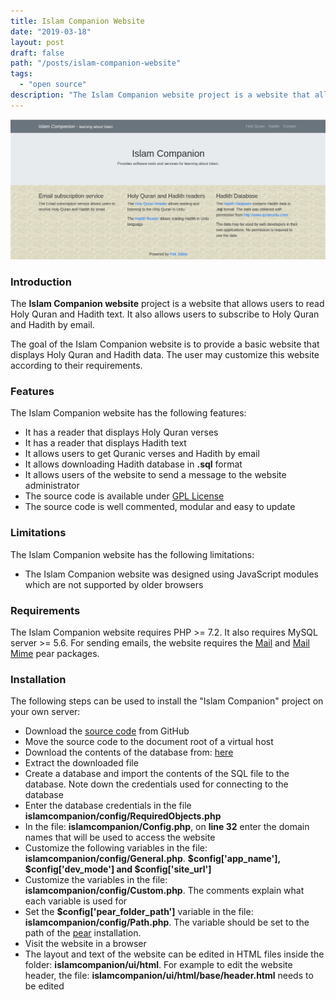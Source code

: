 ```yaml
---
title: Islam Companion Website
date: "2019-03-18"
layout: post
draft: false
path: "/posts/islam-companion-website"
tags:
  - "open source"
description: "The Islam Companion website project is a website that allows users to read Holy Quran and Hadith text. It also allows users to subscribe to Holy Quran and Hadith by email."
---
```


![Islam Companion Website](./islamcompanion-website.png)

### Introduction
The **Islam Companion website** project is a website that allows users to read Holy Quran and Hadith text. It also allows users to subscribe to Holy Quran and Hadith by email.

The goal of the Islam Companion website is to provide a basic website that displays Holy Quran and Hadith data. The user may customize this website according to their requirements.

### Features
The Islam Companion website has the following features:

* It has a reader that displays Holy Quran verses
* It has a reader that displays Hadith text
* It allows users to get Quranic verses and Hadith by email
* It allows downloading Hadith database in **.sql** format
* It allows users of the website to send a message to the website administrator
* The source code is available under [GPL License](https://github.com/nadirlc/islam-companion-website/blob/master/LICENSE)
* The source code is well commented, modular and easy to update

### Limitations
The Islam Companion website has the following limitations:

* The Islam Companion website was designed using JavaScript modules which are not supported by older browsers

### Requirements
The Islam Companion website requires PHP >= 7.2. It also requires MySQL server >= 5.6. For sending emails, the website requires the [Mail](https://pear.php.net/package/Mail/) and [Mail Mime](https://pear.php.net/package/Mail_Mime/) pear packages.

### Installation
The following steps can be used to install the "Islam Companion" project on your own server:

* Download the [source code](https://github.com/nadirlc/islam-companion-website/archive/master.zip) from GitHub
* Move the source code to the document root of a virtual host
* Download the contents of the database from: [here](https://drive.google.com/open?id=1Lq0xjVPiTso1io-uhKxz7aT7McIlBwj6)
* Extract the downloaded file
* Create a database and import the contents of the SQL file to the database. Note down the credentials used for connecting to the database
* Enter the database credentials in the file **islamcompanion/config/RequiredObjects.php**
* In the file: **islamcompanion/Config.php**, on **line 32** enter the domain names that will be used to access the website
* Customize the following variables in the file: **islamcompanion/config/General.php**. **$config['app_name'], $config['dev_mode'] and $config['site_url']**
* Customize the variables in the file: **islamcompanion/config/Custom.php**. The comments explain what each variable is used for
* Set the **$config['pear_folder_path']** variable in the file: **islamcompanion/config/Path.php**. The variable should be set to the path of the [pear](https://pear.php.net/) installation.
* Visit the website in a browser
* The layout and text of the website can be edited in HTML files inside the folder: **islamcompanion/ui/html**. For example to edit the website header, the file: **islamcompanion/ui/html/base/header.html** needs to be edited
